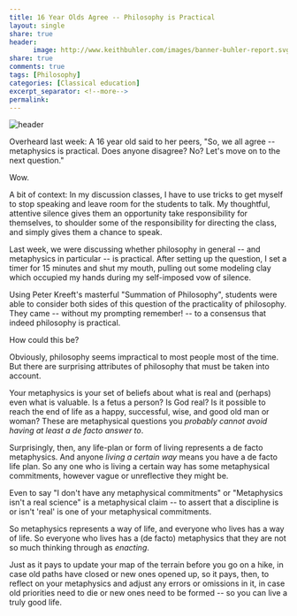```yaml
--- 
title: 16 Year Olds Agree -- Philosophy is Practical 
layout: single
share: true
header:
      image: http://www.keithbuhler.com/images/banner-buhler-report.svg
share: true
comments: true
tags: [Philosophy]
categories: [Classical education]
excerpt_separator: <!--more-->
permalink: 
---
```


![header](/images/whiteboard.jpg)

Overheard last week: A 16 year old said to her peers, "So, we all agree -- metaphysics is practical. Does anyone disagree? No? Let's move on to the next question."

Wow. 

A bit of context: In my discussion classes, I have to use tricks to get myself to stop speaking and leave room for the students to talk. My thoughtful, attentive silence gives them an opportunity take responsibility for themselves, to shoulder some of the responsibility for directing the class, and simply gives them a chance to speak.

Last week, we were discussing whether philosophy in general -- and metaphysics in particular -- is practical. After setting up the question, I set a timer for 15 minutes and shut my mouth, pulling out some modeling clay which occupied my hands during my self-imposed vow of silence.

Using Peter Kreeft's masterful "Summation of Philosophy", students were able to consider both sides of this question of the practicality of philosophy. They came -- without my prompting remember! -- to a consensus that indeed philosophy is practical.

How could this be?

<!--more-->

Obviously, philosophy seems impractical to most people most of the time. But there are surprising attributes of philosophy that must be taken into account.

Your metaphysics is your set of beliefs about what is real and (perhaps) even what is valuable. Is a fetus a person? Is God real? Is it possible to reach the end of life as a happy, successful, wise, and good old man or woman? These are metaphysical questions you *probably cannot avoid having at least a de facto answer to*.

Surprisingly, then, any life-plan or form of living represents a de facto metaphysics. And anyone *living a certain way* means you have a de facto life plan. So any one who is living a certain way has some metaphysical commitments, however vague or unreflective they might be.

Even to say "I don't have any metaphysical commitments" or "Metaphysics isn't a real science" is a metaphysical claim -- to assert that a discipline is or isn't 'real' is one of your metaphysical commitments.

So metaphysics represents a way of life, and everyone who lives has a way of life. So everyone who lives has a (de facto) metaphysics that they are not so much thinking through as *enacting*.

Just as it pays to update your map of the terrain before you go on a hike, in case old paths have closed or new ones opened up, so it pays, then, to reflect on your metaphysics and adjust any errors or omissions in it, in case old priorities need to die or new ones need to be formed -- so you can live a truly good life.

